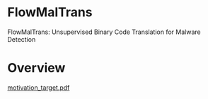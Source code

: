 # FlowMalTrans
FlowMalTrans: Unsupervised Binary Code Translation for Malware Detection

# Overview
[motivation_target.pdf](https://github.com/user-attachments/files/22008937/motivation_target.pdf)
